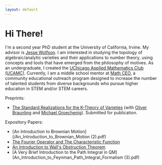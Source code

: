 ```yaml
---
layout: default
---
```


# Hi There! 

I'm a second year PhD student at the University of California, Irvine. My advisor is [Jesse Wolfson](https://jpwolfson.com/). I am interested in studying the topology of algebraic/analytic varieties and their applications to number theory, using concepts and tools that have emerged from the philosophy of motives. As an undergraduate, I created the [UChicago Applied Mathematics Club (UCAMC)](https://ucamc.github.io/). Currently, I am a middle school mentor at [Math CEO](https://sites.ps.uci.edu/mathceo/), a community educational outreach program designed to increase the number of talented students from diverse backgrounds who pursue higher education in STEM and/or STEM careers.

Preprints:
- [The Standard Realizations for the K-Theory of Varieties](https://arxiv.org/abs/2107.01168) (with [Oliver Braunling](https://www.braunling.org/) and [Michael Groechenig](http://individual.utoronto.ca/groechenig/)). Submitted for publication.


Expository Papers:

- [An Introduction to Brownian Motion](/An_Introduction_to_Brownian_Motion (2).pdf)
- [The Fourier Operator and The Characteristic Function](/Bootcamp_Probability_Lecture.pdf)
- [An Introduction to Wall's Obstruction Theorem](/Wall_s_Obstruction_Theorem.pdf)
- [A Very Brief Introduction to the Path Integral in QM](An_Introduction_to_Feynman_Path_Integral_Formalism (3).pdf)
